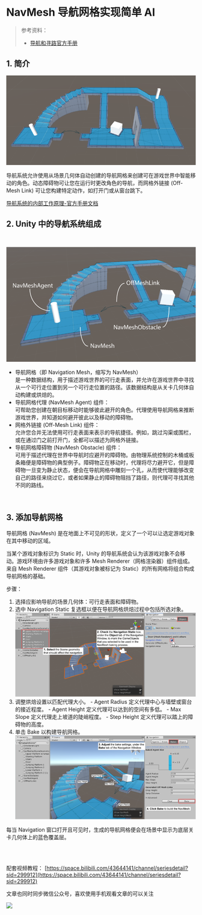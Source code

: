 # NavMesh 导航网格实现简单 AI

> 参考资料：
>
> - [导航和寻路官方手册](https://docs.unity3d.com/cn/2021.2/Manual/Navigation.html)

## 1. 简介

![](../../../imgs/NavMeshCover.png)

导航系统允许使用从场景几何体自动创建的导航网格来创建可在游戏世界中智能移动的角色。动态障碍物可让您在运行时更改角色的导航，而网格外链接 (Off-Mesh Link) 可让您构建特定动作，如打开门或从窗台跳下。

[导航系统的内部工作原理-官方手册文档](https://docs.unity3d.com/cn/2021.2/Manual/nav-InnerWorkings.html)
</br>

## 2. Unity 中的导航系统组成

</br>

![](../../../imgs/NavMeshOverview.png)

- 导航网格（即 Navigation Mesh，缩写为 NavMesh）  
   是一种数据结构，用于描述游戏世界的可行走表面，并允许在游戏世界中寻找从一个可行走位置到另一个可行走位置的路径。该数据结构是从关卡几何体自动构建或烘焙的。
- 导航网格代理 (NavMesh Agent) 组件：  
   可帮助您创建在朝目标移动时能够彼此避开的角色。代理使用导航网格来推断游戏世界，并知道如何避开彼此以及移动的障碍物。
- 网格外链接 (Off-Mesh Link) 组件：  
   允许您合并无法使用可行走表面来表示的导航捷径。例如，跳过沟渠或围栏，或在通过门之前打开门，全都可以描述为网格外链接。
- 导航网格障碍物 (NavMesh Obstacle) 组件：  
   可用于描述代理在世界中导航时应避开的障碍物。由物理系统控制的木桶或板条箱便是障碍物的典型例子。障碍物正在移动时，代理将尽力避开它，但是障碍物一旦变为静止状态，便会在导航网格中雕刻一个孔，从而使代理能够改变自己的路径来绕过它，或者如果静止的障碍物阻挡了路径，则代理可寻找其他不同的路线。

</br>

## 3. 添加导航网格

导航网格 (NavMesh) 是在地面上不可见的形状，定义了一个可以让选定游戏对象在其中移动的区域。

当某个游戏对象标识为 Static 时，Unity 的导航系统会认为该游戏对象不会移动。游戏环境由许多游戏对象和许多 Mesh Renderer（网格渲染器）组件组成。来自 Mesh Renderer 组件（其游戏对象被标记为 Static）的所有网格将组合构成导航网格的基础。

步骤：

1. 选择应影响导航的场景几何体：可行走表面和障碍物。
2. 选中 Navigation Static 复选框以便在导航网格烘焙过程中包括所选对象。
   ![](../../../imgs/NavigationSetupObject.png)
3. 调整烘焙设置以匹配代理大小。 - Agent Radius 定义代理中心与墙壁或窗台的接近程度。 - Agent Height 定义代理可以达到的空间有多低。 - Max Slope 定义代理走上坡道的陡峭程度。 - Step Height 定义代理可以踏上的障碍物的高度。
4. 单击 Bake 以构建导航网格。
   ![](../../../imgs/NavigationSetupBake.png)

每当 Navigation 窗口打开且可见时，生成的导航网格便会在场景中显示为底层关卡几何体上的蓝色覆盖层。

</br>
</hr>
</br>

配套视频教程：
[https://space.bilibili.com/43644141/channel/seriesdetail?sid=299912](https://space.bilibili.com/43644141/channel/seriesdetail?sid=299912)

文章也同时同步微信公众号，喜欢使用手机观看文章的可以关注

![](../../imgs/微信公众号二维码.jpg)
